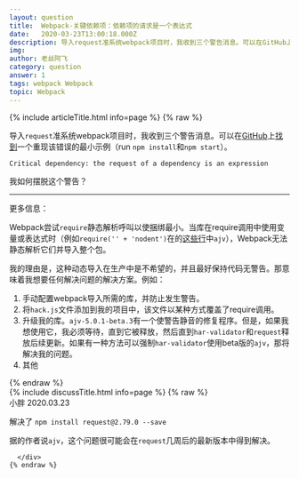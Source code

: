 ```yaml
---
layout: question
title:  Webpack-关键依赖项：依赖项的请求是一个表达式
date:   2020-03-23T13:00:18.000Z
description: 导入request准系统webpack项目时，我收到三个警告消息。可以在GitHub上找到一个重现该错误的最小示例（run npm install和npm...
img: 
author: 老丝阿飞
category: question
answer: 1
tags: webpack Webpack
topic: Webpack
---
```

<div class="article-root">
  <div class="article">
    {% include articleTitle.html info=page %}
    {% raw %}
    <div class="article-content"><p><font style="vertical-align: inherit;"><font style="vertical-align: inherit;">导入</font></font><code>request</code><font style="vertical-align: inherit;"><font style="vertical-align: inherit;">准系统webpack项目</font><font style="vertical-align: inherit;">时，我收到三个警告消息</font><font style="vertical-align: inherit;">。</font><font style="vertical-align: inherit;">可以在</font></font><a href="https://github.com/Oduig/webpackfiddle" rel="noreferrer"><font style="vertical-align: inherit;"><font style="vertical-align: inherit;">GitHub</font></font></a><font style="vertical-align: inherit;"><font style="vertical-align: inherit;">上</font><a href="https://github.com/Oduig/webpackfiddle" rel="noreferrer"><font style="vertical-align: inherit;">找到</font></a><font style="vertical-align: inherit;">一个重现该错误的最小示例</font><font style="vertical-align: inherit;">（run </font></font><code>npm install</code><font style="vertical-align: inherit;"><font style="vertical-align: inherit;">和</font></font><code>npm start</code><font style="vertical-align: inherit;"><font style="vertical-align: inherit;">）。</font></font></p>

<p><code>Critical dependency: the request of a dependency is an expression</code></p>

<p><font style="vertical-align: inherit;"><font style="vertical-align: inherit;">我如何摆脱这个警告？</font></font></p>

<hr>

<p><font style="vertical-align: inherit;"><font style="vertical-align: inherit;">更多信息：</font></font></p>

<p><font style="vertical-align: inherit;"><font style="vertical-align: inherit;">Webpack尝试</font></font><code>require</code><font style="vertical-align: inherit;"><font style="vertical-align: inherit;">静态</font><font style="vertical-align: inherit;">解析</font><font style="vertical-align: inherit;">呼叫以使捆绑最小。</font><font style="vertical-align: inherit;">当库在require调用中使用变量或表达式时（例如</font></font><code>require('' + 'nodent')</code><font style="vertical-align: inherit;"><font style="vertical-align: inherit;">在的</font></font><a href="https://github.com/epoberezkin/ajv/blob/c19c02aa045f8d8fe55852b4303899f82e6de381/lib/async.js#L78" rel="noreferrer"><font style="vertical-align: inherit;"><font style="vertical-align: inherit;">这些行</font></font></a><font style="vertical-align: inherit;"><font style="vertical-align: inherit;">中</font></font><code>ajv</code><font style="vertical-align: inherit;"><font style="vertical-align: inherit;">），Webpack无法静态解析它们并导入整个包。</font></font></p>

<p><font style="vertical-align: inherit;"><font style="vertical-align: inherit;">我的理由是，这种动态导入在生产中是不希望的，并且最好保持代码无警告。</font><font style="vertical-align: inherit;">那意味着我想要任何解决问题的解决方案。</font><font style="vertical-align: inherit;">例如：</font></font></p>

<ol>
<li><font style="vertical-align: inherit;"><font style="vertical-align: inherit;">手动配置webpack导入所需的库，并防止发生警告。</font></font></li>
<li><font style="vertical-align: inherit;"><font style="vertical-align: inherit;">将</font></font><code>hack.js</code><font style="vertical-align: inherit;"><font style="vertical-align: inherit;">文件</font><font style="vertical-align: inherit;">添加</font><font style="vertical-align: inherit;">到我的项目中，</font><font style="vertical-align: inherit;">该</font><font style="vertical-align: inherit;">文件以某种方式覆盖了require调用。</font></font></li>
<li><font style="vertical-align: inherit;"><font style="vertical-align: inherit;">升级我的库。</font></font><code>ajv-5.0.1-beta.3</code><font style="vertical-align: inherit;"><font style="vertical-align: inherit;">有一个使警告静音的修复程序。</font><font style="vertical-align: inherit;">但是，如果我想使用它，我必须等待，直到它被释放，然后直到</font></font><code>har-validator</code><font style="vertical-align: inherit;"><font style="vertical-align: inherit;">和</font></font><code>request</code><font style="vertical-align: inherit;"><font style="vertical-align: inherit;">释放后续更新。</font><font style="vertical-align: inherit;">如果有一种方法可以强制</font></font><code>har-validator</code><font style="vertical-align: inherit;"><font style="vertical-align: inherit;">使用beta版的</font></font><code>ajv</code><font style="vertical-align: inherit;"><font style="vertical-align: inherit;">，那将解决我的问题。</font></font></li>
<li><font style="vertical-align: inherit;"><font style="vertical-align: inherit;">其他</font></font></li>
</ol></div>
    {% endraw %}
  </div>

  <div class="discuss-wrapper">
    {% include discussTitle.html info=page %}
    {% raw %}
    <div class="discuss-item">
        <div class="discuss-parent">
          <div class="discuss-meta">
            <span class="discuss-user">小胖</span>
            <span class="discuss-time">2020.03.23</span>
          </div>
          <div class="discuss-comment"><p><font style="vertical-align: inherit;"><font style="vertical-align: inherit;">解决了 </font></font><code>npm install request@2.79.0 --save</code></p>

<p><font style="vertical-align: inherit;"><font style="vertical-align: inherit;">据的作者说</font></font><code>ajv</code><font style="vertical-align: inherit;"><font style="vertical-align: inherit;">，这个问题很可能会在</font></font><code>request</code><font style="vertical-align: inherit;"><font style="vertical-align: inherit;">几周后</font><font style="vertical-align: inherit;">的最新版本中得到解决</font><font style="vertical-align: inherit;">。</font></font></p></div>
        </div>
        
      </div>
    {% endraw %}
  </div>
<div>

